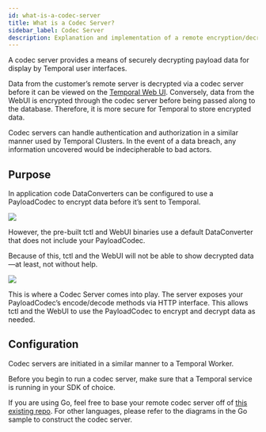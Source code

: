 ```yaml
---
id: what-is-a-codec-server
title: What is a Codec Server?
sidebar_label: Codec Server
description: Explanation and implementation of a remote encryption/decryption server.
---
```


A codec server provides a means of securely decrypting payload data for display by Temporal user interfaces.

Data from the customer’s remote server is decrypted via a codec server before it can be viewed on the [Temporal Web UI](/concepts/what-is-the-temporal-web-ui/). Conversely, data from the WebUI is encrypted through the codec server before being passed along to the database. Therefore, it is more secure for Temporal to store encrypted data.

Codec servers can handle authentication and authorization in a similar manner used by Temporal Clusters. In the event of a data breach, any information uncovered would be indecipherable to bad actors.

## Purpose

In application code DataConverters can be configured to use a PayloadCodec to encrypt data before it’s sent to Temporal.

![](/static/img/remote-codec-server-problem)

However, the pre-built tctl and WebUI binaries use a default DataConverter that does not include your PayloadCodec.

Because of this, tctl and the WebUI will not be able to show decrypted data—at least, not without help.

![](/static/img/remote-codec-server-solution)

This is where a Codec Server comes into play. The server exposes your PayloadCodec’s encode/decode methods via HTTP interface. This allows tctl and the WebUI to use the PayloadCodec to encrypt and decrypt data as needed.

## Configuration

Codec servers are initiated in a similar manner to a Temporal Worker.

Before you begin to run a codec server, make sure that a Temporal service is running in your SDK of choice.

If you are using Go, feel free to base your remote codec server off of [this existing repo](https://github.com/temporalio/samples-go). For other languages, please refer to the diagrams in the Go sample to construct the codec server.
